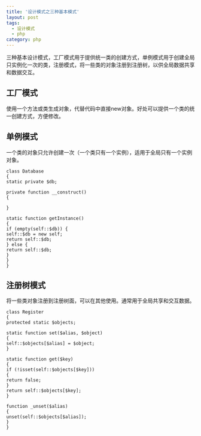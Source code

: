 ```yaml
---
title: '设计模式之三种基本模式'
layout: post
tags:
  - 设计模式
  - php
category: php
---
```


三种基本设计模式，工厂模式用于提供统一类的创建方式，单例模式用于创建全局只实例化一次的类，注册模式，将一些类的对象注册到注册树，以供全局数据共享和数据交互。

<!--more-->

## 工厂模式

使用一个方法或类生成对象，代替代码中直接new对象。好处可以提供一个类的统一创建方式，方便修改。

## 单例模式

一个类的对象只允许创建一次（一个类只有一个实例），适用于全局只有一个实例对象。

```
class Database
{
static private $db;

private function __construct()
{

}

static function getInstance()
{
if (empty(self::$db)) {
self::$db = new self;
return self::$db;
} else {
return self::$db;
}
}
}
```

## 注册树模式

将一些类对象注册到注册树面，可以在其他使用。通常用于全局共享和交互数据。

```
class Register
{
protected static $objects;

static function set($alias, $object)
{
self::$objects[$alias] = $object;
}

static function get($key)
{
if (!isset(self::$objects[$key]))
{
return false;
}
return self::$objects[$key];
}

function _unset($alias)
{
unset(self::$objects[$alias]);
}
}
```









